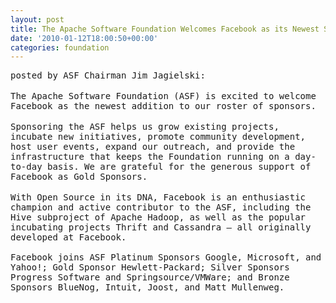 ```yaml
---
layout: post
title: The Apache Software Foundation Welcomes Facebook as its Newest Sponsor
date: '2010-01-12T18:00:50+00:00'
categories: foundation
---
```

<span class="Apple-style-span" style="font-family: monospace; font-size: 14px; line-height: 16px; ">posted by ASF Chairman Jim Jagielski:<br style="line-height: 1.2em; outline-style: none; outline-width: initial; outline-color: initial; " /><br style="line-height: 1.2em; outline-style: none; outline-width: initial; outline-color: initial; " />The Apache Software Foundation (ASF) is excited to welcome Facebook as the newest addition to our roster of sponsors.&nbsp;<br style="line-height: 1.2em; outline-style: none; outline-width: initial; outline-color: initial; " /><br style="line-height: 1.2em; outline-style: none; outline-width: initial; outline-color: initial; " />Sponsoring the ASF helps us grow existing projects, incubate new initiatives, promote community development, host user events, expand our outreach, and provide the infrastructure that keeps the Foundation running on a day-to-day basis. We are grateful for the generous support of Facebook as Gold Sponsors.<br style="line-height: 1.2em; outline-style: none; outline-width: initial; outline-color: initial; " /><br style="line-height: 1.2em; outline-style: none; outline-width: initial; outline-color: initial; " />With Open Source in its DNA, Facebook is an enthusiastic champion and active contributor to the ASF, including the Hive subproject of Apache Hadoop, as well as the popular incubating projects Thrift and Cassandra – all originally developed at Facebook.<br style="line-height: 1.2em; outline-style: none; outline-width: initial; outline-color: initial; " /><br style="line-height: 1.2em; outline-style: none; outline-width: initial; outline-color: initial; " />Facebook joins ASF Platinum Sponsors Google, Microsoft, and Yahoo!; Gold Sponsor Hewlett-Packard; Silver Sponsors Progress Software and Springsource/VMWare; and Bronze Sponsors BlueNog, Intuit, Joost, and Matt Mullenweg.</span>
